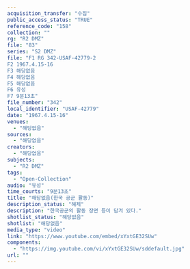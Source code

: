 ```yaml
---
acquisition_transfer: "수집"
public_access_status: "TRUE"
reference_code: "158"
collection: ""
rg: "R2 DMZ"
file: "83"
series: "S2 DMZ"
file: "F1 RG 342-USAF-42779-2
F2 1967.4.15-16
F3 해당없음 
F4 해당없음 
F5 해당없음 
F6 유성 
F7 9분13초"
file_number: "342"
local_identifier: "USAF-42779"
date: "1967.4.15-16"
venues: 
  - "해당없음"
sources: 
  - "해당없음"
creators: 
  - "해당없음"
subjects: 
  - "R2 DMZ"
tags: 
  - "Open-Collection"
audio: "유성"
time_courts: "9분13초"
title: "해당없음(한국 공군 활동)"
description_status: "해제"
description: "한국공군의 활동 장면 등이 담겨 있다."
shotlist_status: "해당없음"
shotlist: "해당없음"
media_type: "video"
link: "https://www.youtube.com/embed/xYxtGE32SUw"
components: 
  - "https://img.youtube.com/vi/xYxtGE32SUw/sddefault.jpg"
url: ""
---
```

